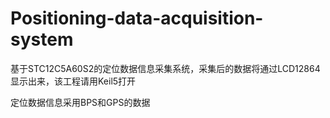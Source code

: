 # Positioning-data-acquisition-system
基于STC12C5A60S2的定位数据信息采集系统，采集后的数据将通过LCD12864显示出来，该工程请用Keil5打开

定位数据信息采用BPS和GPS的数据
